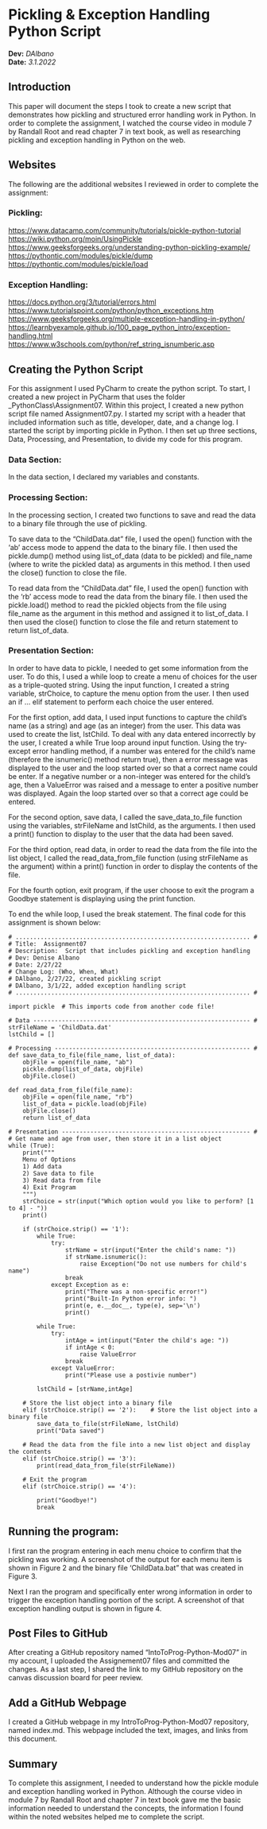 # Pickling & Exception Handling Python Script
**Dev:** *DAlbano*  
**Date:** *3.1.2022*
## Introduction
This paper will document the steps I took to create a new script that demonstrates how pickling and structured error handling work in Python.  In order to complete the assignment, I watched the course video in module 7 by Randall Root and read chapter 7 in text book, as well as researching pickling and exception handling in Python on the web.
## Websites
The following are the additional websites I reviewed in order to complete the assignment:
### Pickling:
https://www.datacamp.com/community/tutorials/pickle-python-tutorial
https://wiki.python.org/moin/UsingPickle
https://www.geeksforgeeks.org/understanding-python-pickling-example/
https://pythontic.com/modules/pickle/dump
https://pythontic.com/modules/pickle/load
### Exception Handling:
https://docs.python.org/3/tutorial/errors.html
https://www.tutorialspoint.com/python/python_exceptions.htm
https://www.geeksforgeeks.org/multiple-exception-handling-in-python/
https://learnbyexample.github.io/100_page_python_intro/exception-handling.html
https://www.w3schools.com/python/ref_string_isnumberic.asp

## Creating the Python Script
For this assignment I used PyCharm to create the python script. To start, I created a new project in PyCharm that uses the folder _PythonClass\Assignment07. Within this project, I created a new python script file named Assignment07.py.
I started my script with a header that included information such as title, developer, date, and a change log.  I started the script by importing pickle in Python.  I then set up three sections, Data, Processing, and Presentation, to divide my code for this program.
### Data Section:
In the data section, I declared my variables and constants.
### Processing Section:
In the processing section, I created two functions to save and read the data to a binary file through the use of pickling.  

To save data to the “ChildData.dat” file, I used the open() function with the ‘ab’ access mode to append the data to the binary file. I then used the pickle.dump() method using list_of_data (data to be pickled) and file_name (where to write the pickled data) as arguments in this method.  I then used the close() function to close the file.

To read data from the “ChildData.dat” file, I used the open() function with the ‘rb’ access mode to read the data from the binary file. I then used the pickle.load() method to read the pickled objects from the file using file_name as the argument in this method and assigned it to list_of_data.  I then used the close() function to close the file and return statement to return list_of_data.
### Presentation Section:
In order to have data to pickle, I needed to get some information from the user.  To do this, I used a while loop to create a menu of choices for the user as a triple-quoted string.  Using the input function, I created a string variable, strChoice, to capture the menu option from the user.  I then used an if … elif statement to perform each choice the user entered.

For the first option, add data, I used input functions to capture the child’s name (as a string) and age (as an integer) from the user.  This data was used to create the list, lstChild.  To deal with any data entered incorrectly by the user, I created a while True loop around input function.  Using the try-except error handling method, if a number was entered for the child’s name (therefore the isnumeric() method return true), then a error message was displayed to the user and the loop started over so that a correct name could be enter.  If a negative number or a non-integer was entered for the child’s age, then a ValueError was raised and a message to enter a positive number was displayed.  Again the loop started over so that a correct age could be entered.

For the second option, save data, I called the save_data_to_file function using the variables, strFileName and lstChild, as the arguments.  I then used a print() function to display to the user that the data had been saved.

For the third option, read data, in order to read the data from the file into the list object, I called the read_data_from_file function (using strFileName as the argument) within a print() function in order to display the contents of the file. 

For the fourth option, exit program, if the user choose to exit the program a Goodbye statement is displaying using the print function.

To end the while loop, I used the break statement.  The final code for this assignment is shown below:
```
# .................................................................. #
# Title:  Assignment07
# Description:  Script that includes pickling and exception handling
# Dev: Denise Albano
# Date: 2/27/22
# Change Log: (Who, When, What)
# DAlbano, 2/27/22, created pickling script
# DAlbano, 3/1/22, added exception handling script
# .................................................................. #

import pickle  # This imports code from another code file!

# Data ------------------------------------------------------------- #
strFileName = 'ChildData.dat'
lstChild = []

# Processing ------------------------------------------------------- #
def save_data_to_file(file_name, list_of_data):
    objFile = open(file_name, "ab")
    pickle.dump(list_of_data, objFile)
    objFile.close()

def read_data_from_file(file_name):
    objFile = open(file_name, "rb")
    list_of_data = pickle.load(objFile)
    objFile.close()
    return list_of_data

# Presentation ----------------------------------------------------- #
# Get name and age from user, then store it in a list object
while (True):
    print("""
    Menu of Options
    1) Add data
    2) Save data to file
    3) Read data from file
    4) Exit Program
    """)
    strChoice = str(input("Which option would you like to perform? [1 to 4] - "))
    print()

    if (strChoice.strip() == '1'):
        while True:
            try:
                strName = str(input("Enter the child's name: "))
                if strName.isnumeric():
                    raise Exception("Do not use numbers for child's name")
                break
            except Exception as e:
                print("There was a non-specific error!")
                print("Built-In Python error info: ")
                print(e, e.__doc__, type(e), sep='\n')
                print()

        while True:
            try:
                intAge = int(input("Enter the child's age: "))
                if intAge < 0:
                    raise ValueError
                break
            except ValueError:
                print("Please use a postivie number")

        lstChild = [strName,intAge]

    # Store the list object into a binary file
    elif (strChoice.strip() == '2'):    # Store the list object into a binary file
        save_data_to_file(strFileName, lstChild)
        print("Data saved")

    # Read the data from the file into a new list object and display the contents
    elif (strChoice.strip() == '3'):
        print(read_data_from_file(strFileName))

    # Exit the program
    elif (strChoice.strip() == '4'):

        print("Goodbye!")
        break
```
## Running the program:
I first ran the program entering in each menu choice to confirm that the pickling was working.  A screenshot of the output for each menu item is shown in Figure 2 and the binary file ‘ChildData.bat” that was created in Figure 3.

Next I ran the program and specifically enter wrong information in order to trigger the exception handling portion of the script.  A screenshot of that exception handling output is shown in figure 4.

## Post Files to GitHub 
After creating a GitHub repository named “IntoToProg-Python-Mod07” in my account, I uploaded the Assignement07 files and committed the changes.  As a last step, I shared the link to my GitHub repository on the canvas discussion board for peer review.  

## Add a GitHub Webpage
I created a GitHub webpage in my IntroToProg-Python-Mod07 repository, named index.md.  This webpage included the text, images, and links from this document.

## Summary
To complete this assignment, I needed to understand how the pickle module and exception handling worked in Python.  Although the course video in module 7 by Randall Root and chapter 7 in text book gave me the basic information needed to understand the concepts, the information I found within the noted websites helped me to complete the script.
